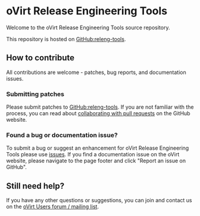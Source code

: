 # oVirt Release Engineering Tools

Welcome to the oVirt Release Engineering Tools source repository.

This repository is hosted on [GitHub:releng-tools](https://github.com/oVirt/releng-tools).

## How to contribute

All contributions are welcome - patches, bug reports, and documentation issues.

### Submitting patches

Please submit patches to [GitHub:releng-tools](https://github.com/oVirt/releng-tools). If you are not familiar with the process, you can read about [collaborating with pull requests](https://docs.github.com/en/pull-requests/collaborating-with-pull-requests/proposing-changes-to-your-work-with-pull-requests) on the GitHub website.

### Found a bug or documentation issue?

To submit a bug or suggest an enhancement for oVirt Release Engineering Tools please use [issues](https://github.com/oVirt/releng-tools/issues).
If you find a documentation issue on the oVirt website, please navigate to the page footer and click "Report an issue on GitHub".

## Still need help?

If you have any other questions or suggestions, you can join and contact us on the [oVirt Users forum / mailing list](https://lists.ovirt.org/admin/lists/users.ovirt.org/).
